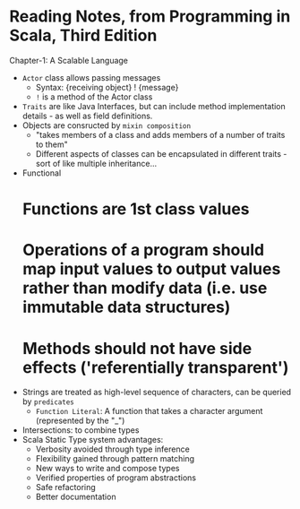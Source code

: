 
Reading Notes, from Programming in Scala, Third Edition
====

Chapter-1: A Scalable Language
* ```Actor``` class allows passing messages
	* Syntax: {receiving object} ! {message}
	* ```!``` is a method of the Actor class
* ```Traits``` are like Java Interfaces, but can include method implementation details - as well as field definitions.
* Objects are consructed by ```mixin composition```
	* "takes members of a class and adds members of a number of traits to them"
	* Different aspects of classes can be encapsulated in different traits - sort of like multiple inheritance...
* Functional
	# Functions are 1st class values
	# Operations of a program should map input values to output values rather than modify data (i.e. use immutable data structures)
	# Methods should not have side effects ('referentially transparent')
* Strings are treated as high-level sequence of characters, can be queried by ```predicates```
	* ```Function Literal```: A function that takes a character argument (represented by the "_")
* Intersections: to combine types
* Scala Static Type system advantages: 
	* Verbosity avoided through type inference
	* Flexibility gained through pattern matching 
	* New ways to write and compose types 
	* Verified properties of program abstractions
	* Safe refactoring
	* Better documentation 
	
	

